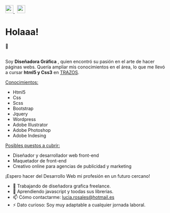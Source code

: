 
<p>
  <a href="https://www.linkedin.com/in/lucia-rosales-a070aa90/" title="linkedin.com/in/lucia-rosales-a070aa90/">
    <img width="25px" src="https://user-images.githubusercontent.com/34134103/144129978-56c1ef8e-53e9-4c0b-b8c1-7a78174e6324.png">
  </a>
  &nbsp;
  <a href="https://www.behance.net/luciarosales" title="behance.net/luciarosales">
    <img width="25px" src="https://user-images.githubusercontent.com/34134103/144129981-25c34844-3687-458c-8c49-6d60812eb315.png">
  </a> <h1>Holaaa!</h1>👋
  
<br>Soy <strong>Diseñadora Gráfica</strong> , quien encontró su pasión en el arte de hacer páginas webs. Quería ampliar mis conocimientos en el área, lo que me llevó a cursar <strong>html5 y Css3</strong> en <a href="https://trazos.net/desarrollo-web/curso-de-html5-css3/">TRAZOS</a>.</p>

<ins>Conocimientos:</ins>
<ul>
  <li>Html5</li>
  <li>Css</li>
  <li>Scss</li>
  <li>Bootstrap</li>
  <li>Jquery</li>
  <li>Wordpress</li>
  <li>Adobe Illustrator</li>
  <li>Adobe Photoshop</li>
  <li>Adobe Indesing</li>
 </ul>
<ins>Posibles puestos a cubrir:</ins>
<ul>
  <li>Diseñador y desarrollador web front-end </li>
  <li>Maquetador de front-end</li>
  <li>Creativo online para agencias de publicidad y marketing</li>
 </ul>

<p>¡Espero hacer del Desarrollo Web mi profesión en un futuro cercano!</p>

- 🔭 Trabajando de diseñadora grafica freelance.
- 🌱 Aprendiendo javascript y toodas sus librerias.
- 📫 Cómo contactarme: lucia.rosales@hotmail.es
- ⚡ Dato curioso: Soy muy adaptable a cualquier jornada laboral.

